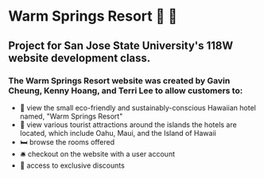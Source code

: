 # Warm Springs Resort :ocean: :palm_tree:
## Project for San Jose State University's 118W website development class.

### The Warm Springs Resort website was created by Gavin Cheung, Kenny Hoang, and Terri Lee to allow customers to:
* :seedling: view the small eco-friendly and sustainably-conscious Hawaiian hotel named, "Warm Springs Resort" 
* :volcano: view various tourist attractions around the islands the hotels are located, which include Oahu, Maui, and the Island of Hawaii 
* :bed: browse the rooms offered 
* :bellhop_bell: checkout on the website with a user account
* :money_with_wings: access to exclusive discounts  
